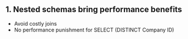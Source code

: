 ## 1. Nested schemas bring performance benefits

- Avoid costly joins
- No performance punishment for SELECT (DISTINCT Company ID)